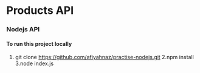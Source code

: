 # Products API
### Nodejs API



#### To run this project locally
1. git clone  https://github.com/afiyahnaz/practise-nodejs.git
2.npm install
3.node index.js